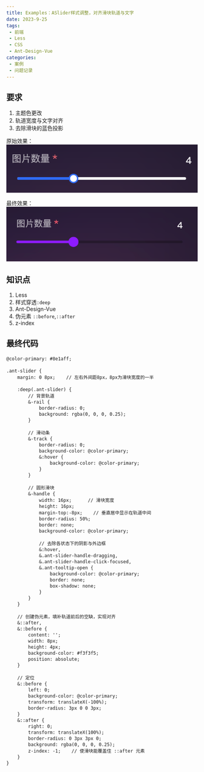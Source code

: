 ```yaml
---
title: Examples：ASlider样式调整，对齐滑块轨道与文字
date: 2023-9-25
tags:
 - 前端
 - Less
 - CSS
 - Ant-Design-Vue
categories:
 - 案例
 - 问题记录
---
```



## 要求  
1. 主题色更改
2. 轨道宽度与文字对齐
3. 去除滑块的蓝色投影

原始效果：  
![](./image/ASliderAlign.md/Snipaste_2023-10-12_10-38-59.png)

最终效果：  
![](./image/ASliderAlign.md/2023-10-12-10-37-48.png)
## 知识点  
1. Less
2. 样式穿透```:deep```   
3. Ant-Design-Vue
4. 伪元素 ```::before```,```::after```
5. z-index

## 最终代码  

```less
@color-primary: #8e1aff;

.ant-slider {
    margin: 0 8px;    // 左右外间距8px，8px为滑块宽度的一半

    :deep(.ant-slider) {
        // 背景轨道
        &-rail {
            border-radius: 0;
            background: rgba(0, 0, 0, 0.25);
        }

        // 滑动条
        &-track {
            border-radius: 0;
            background-color: @color-primary;
            &:hover {
                background-color: @color-primary;
            }
        }

        // 圆形滑块
        &-handle {
            width: 16px;      // 滑块宽度     
            height: 16px;
            margin-top:-8px;    // 垂直居中显示在轨道中间
            border-radius: 50%;
            border: none;
            background-color: @color-primary;

            // 去除各状态下的阴影与外边框
            &:hover,
            &.ant-slider-handle-dragging,
            &.ant-slider-handle-click-focused,
            &.ant-tooltip-open {
                background-color: @color-primary;
                border: none;
                box-shadow: none;
            }
        }
    }

    // 创建伪元素，填补轨道前后的空缺，实现对齐
    &::after,
    &::before {
        content: '';
        width: 8px;
        height: 4px;
        background-color: #f3f3f5;
        position: absolute;
    }

    // 定位
    &::before {
        left: 0;
        background-color: @color-primary;
        transform: translateX(-100%);
        border-radius: 3px 0 0 3px;
    }
    &::after {
        right: 0;
        transform: translateX(100%);
        border-radius: 0 3px 3px 0;
        background: rgba(0, 0, 0, 0.25);
        z-index: -1;    // 使滑块能覆盖住 ::after 元素
    }
}
```
